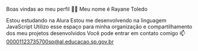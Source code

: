 Boas vindas ao meu perfil 💙💙
Meu nome é Rayane Toledo 

Estou estudando na Alura
Estou me desenvolvendo na linguagem JavaScript
Utilizo esse espaço para minha organização e compartilhamento dos meu projetos desenvolvidos
Você pode entrar em contato comigo 📫
00001123735700sp@al.educacao.sp.gov.br

